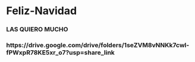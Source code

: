 # Feliz-Navidad
<h3> LAS QUIERO MUCHO
<h3>https://drive.google.com/drive/folders/1seZVM8vNNKk7cwl-fPWxpR78KE5xr_o7?usp=share_link 

